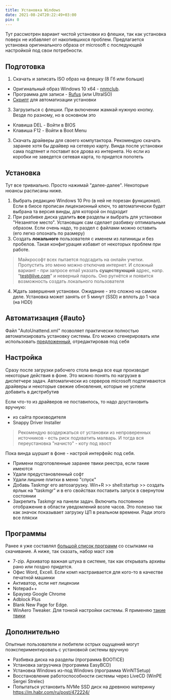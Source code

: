 ```yaml
---
title: Установка Windows
date: 2021-08-24T20:22:49+03:00
pin: 0
---
```




Тут рассмотрен вариант чистой установки из флешки, так как установка поверх не избавляет от накопившихся проблем. Предлагается установка оригинального образа от microsoft с последующей настройкой под свои потребности.
 
## Подготовка
1. Скачать и записать ISO образ на флешку (8 Гб или больше) 
- Оригинальный образ Windows 10 x64 - [nnmclub](http://nnmclub.to/forum/tracker.php?f=504&nm=windows). 
- Программа для записи - [Rufus](https://rufus.ie/) (или UltraISO)
- [Скрипт](#auto) для автоматизации установки

3. Загрузиться с флешки. При включении жамкай нужную кнопку. Везде по разному, но в основном это
- Клавиша DEL - Войти в BIOS 
- Клавиша F12 - Войти в Boot Menu

3. Скачать драйверы для своего компутактора. Рекомендую скачать заранее хотя бы драйвер на сетевую карту. Винда после установки сама подтянет и поставит все дрова из интернета. Но если из коробки не заведется сетевая карта, то придется попотеть

## Установка
Тут все тривиально. Просто нажимай "далее-далее". Некоторые нюансы расписаны ниже.

1. Выбрать редакцию Windows 10 Pro (в ней не порезан функционал). Если в биосе прописан лицензионный ключ, то автоматически будет выбрана та версия винды, для которой он подходит
2. При разбивке диска удалить **все** разделы и выбрать для установки "Незанятое место". Установщик сам сделает разбивку оптимальным образом. Если очень надо, то раздел с файлами можно оставить (его легко опознать по размеру)
3. Создать **локального** пользователя с именем из латиницы и без пробелов. Такая конфигурация избавит от некоторых проблем при работе. 
> Майкрософт всех пытается подсадить на онлайн учетки. Пропустить это меню можно отключив интернет. И сложный вариант - при запросе email указать **существующий** адрес, напр. "test@live.com" и неверный пароль. Оно ругнётся и появится возможность создать локального пользователя
4. Ждать завершения установки. Ожидание - это сложно на самом деле. Установка может занять от 5 минут (SSD) и вплоть до 1 часа (на HDD)

## Автоматизация {#auto}
Файл "AutoUnattend.xml" позволяет практически полностью автоматизировать установку системы. Его можно сгенерировать или использовать [предложенный](../projects/tweaker.md), отредактировав под себя

## Настройка
Сразу после загрузки рабочего стола винда все еще производит некоторые действия в фоне. Это можно понять по нагрузке в диспетчере задач. Автоматически из серверов microsoft подтягиваются драйверы и некоторые свежие обновления, которые не успели добавить в дистрибутив

Если что-то из драйверов не поставилось, то надо доустановить вручную:
- из сайта производителя
- Snappy Driver Installer

> Рекомендую воздержаться от установки из непроверенных источников - есть риск подхватить малварь. И тогда вся переустановка "начисто" - коту под хвост

Пока винда шуршит в фоне - настрой интерфейс под себя. 
- Примени подготовленные заранее твики реестра, если такие имеются
- Удали предустановленный софт
- Удали лишние плитки в меню "спуск"
- Добавь Taskmgr его автозагрузку. Win+R >> shell:startup >> создать ярлык на "taskmgr" и в его свойствах поставить запуск в свернутом состоянии
- Закрепить Taskmgr на панели задач. Включить постоянное отображение в области уведомлений возле часов. Это полезно так как значок показывает загрузку ЦП в реальном времени. Ради этого все пляски

## Программы
Ранее я уже составлял [большой список программ](/r/windows.md) со ссылками на скачивание. 
А ниже, так сказать, набор маст хэв

- 7-zip. Архиватор важная штука в системе, так как открывать архивы рано или поздно придется.
- Офис Word, Excell. Если комп настраивается для кого-то в качестве печатной машинки
- Активатор, если нет лицензии
- Notepad++
- Браузер Google Chrome
- Adblock Plus
- Blank New Page for Edge. 
- WinAero Tweaker. Для тонкой настройки системы. Я применяю [такие твики](https://user-images.githubusercontent.com/17731587/228089658-7b9ae657-b6c1-4554-b6c0-8574d0e1998f.png)


## Дополнительно
Опытные пользователи и любители острых ощущений могут поэкспериментировать с установкой системы вручную
- Разбивка диска на разделы (программа BOOTICE)
- Установка загрузчика (программа EasyBCD)
- Установка Windows из-под Windows (программа WinNTSetup) 
- Восстановление работоспособности системы через LiveCD (WinPE Sergei Strelec)
- Попытаться установить NVMe SSD диск на древнюю материнку <https://m.habr.com/ru/post/472224/>






